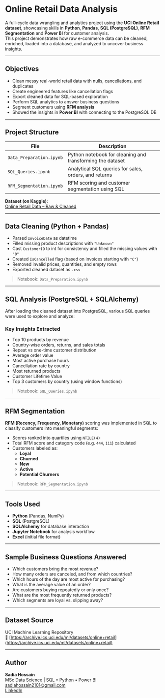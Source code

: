 # Online Retail Data Analysis

A full-cycle data wrangling and analytics project using the **UCI Online Retail dataset**, showcasing skills in **Python**, **Pandas**, **SQL (PostgreSQL)**, **RFM Segmentation** and **Power BI** for customer analysis.  
This project demonstrates how raw e-commerce data can be cleaned, enriched, loaded into a database, and analyzed to uncover business insights.

---

## Objectives

- Clean messy real-world retail data with nulls, cancellations, and duplicates
- Create engineered features like cancellation flags
- Export cleaned data for SQL-based exploration
- Perform SQL analytics to answer business questions
- Segment customers using **RFM analysis** 
- Showed the insights in **Power BI** with connecting to the PostgreSQL DB

---

## Project Structure

| File | Description |
|------|-------------|
| `Data_Preparation.ipynb` | Python notebook for cleaning and transforming the dataset |
| `SQL_Queries.ipynb` | Analytical SQL queries for sales, orders, and returns |
| `RFM_Segmentation.ipynb` | RFM scoring and customer segmentation using SQL |

 **Dataset (on Kaggle)**:  
 [Online Retail Data – Raw & Cleaned](https://www.kaggle.com/datasets/sadia21121/online-retail-data-raw-cleaned)

---

## Data Cleaning (Python + Pandas)

- Parsed `InvoiceDate` as datetime
- Filled missing product descriptions with `"Unknown"`
- Cast `CustomerID` to int for consistency and filled the missing values with `"0"`
- Created `IsCancelled` flag (based on invoices starting with `"C"`)
- Removed invalid prices, quantities, and empty rows
- Exported cleaned dataset as `.csv`

> Notebook: `Data_Preparation.ipynb`

---

## SQL Analysis (PostgreSQL + SQLAlchemy)

After loading the cleaned dataset into PostgreSQL, various SQL queries were used to explore and analyze:

###  Key Insights Extracted

- Top 10 products by revenue  
- Country-wise orders, returns, and sales totals  
- Repeat vs one-time customer distribution  
- Average order value  
- Most active purchase hours  
- Cancellation rate by country  
- Most returned products  
- Customer Lifetime Value  
- Top 3 customers by country (using window functions)

> Notebook: `SQL_Queries.ipynb`

---

## RFM Segmentation

**RFM (Recency, Frequency, Monetary)** scoring was implemented in SQL to classify customers into meaningful segments:

- Scores ranked into quartiles using `NTILE(4)`
- Total RFM score and category code (e.g. `444`, `111`) calculated
- Customers labeled as:
  - **Loyal**
  - **Churned**
  - **New**
  - **Active**
  - **Potential Churners**

> Notebook: `RFM_Segmentation.ipynb`

---

## Tools Used

- **Python** (Pandas, NumPy)
- **SQL** (PostgreSQL)
- **SQLAlchemy** for database interaction
- **Jupyter Notebook** for analysis workflow
- **Excel** (initial file format)

---

## Sample Business Questions Answered

- Which customers bring the most revenue?
- How many orders are canceled, and from which countries?
- Which hours of the day are most active for purchasing?
- What is the average value of an order?
- Are customers buying repeatedly or only once?
- What are the most frequently returned products?
- Which segments are loyal vs. slipping away?

---

## Dataset Source

UCI Machine Learning Repository  
🔗 [https://archive.ics.uci.edu/ml/datasets/online+retail](https://archive.ics.uci.edu/ml/datasets/online+retail)

---

## Author

**Sadia Hossain**  
MSc Data Science | SQL • Python • Power BI  
sadiahossain2101@gmail.com  
[LinkedIn](https://www.linkedin.com/in/sadia-hossain-297993251/)
